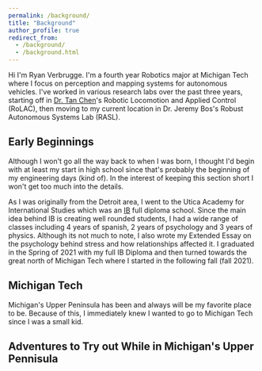 ```yaml
---
permalink: /background/
title: "Background"
author_profile: true
redirect_from: 
  - /background/
  - /background.html
---
```


Hi I'm Ryan Verbrugge. I'm a fourth year Robotics major at Michigan Tech where I focus on perception and mapping systems for autonomous vehicles. I've worked in various research labs over the past three years, starting off in [Dr. Tan Chen](https://chentan.github.io/)'s Robotic Locomotion and Applied Control (RoLAC), then moving to my current location in Dr. Jeremy Bos's Robust Autonomous Systems Lab (RASL).

## Early Beginnings

Although I won't go all the way back to when I was born, I thought I'd begin with at least my start in high school since that's probably the beginning of my engineering days (kind of). In the interest of keeping this section short I won't get too much into the details.

As I was originally from the Detroit area, I went to the Utica Academy for International Studies which was an [IB](https://www.ibo.org/) full diploma school. Since the main idea behind IB is creating well rounded students, I had a wide range of classes including 4 years of spanish, 2 years of psychology and 3 years of physics. Although its not much to note, I also wrote my Extended Essay on the psychology behind stress and how relationships affected it. I graduated in the Spring of 2021 with my full IB Diploma and then turned towards the great north of Michigan Tech where I started in the following fall (fall 2021).

## Michigan Tech

Michigan's Upper Peninsula has been and always will be my favorite place to be. Because of this, I immediately knew I wanted to go to Michigan Tech since I was a small kid.

## Adventures to Try out While in Michigan's Upper Pennisula
